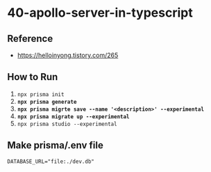 # 40-apollo-server-in-typescript

## Reference

- <https://helloinyong.tistory.com/265>

## How to Run

1. `npx prisma init`
2. **`npx prisma generate`**
3. **`npx prisma migrte save --name '<description>' --experimental`**
4. **`npx prisma migrate up --experimental`**
5. `npx prisma studio --experimental`

## Make prisma/.env file

```
DATABASE_URL="file:./dev.db"
```
